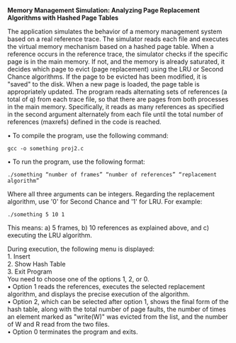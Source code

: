 **Memory Management Simulation: Analyzing Page Replacement Algorithms with Hashed Page Tables**

The application simulates the behavior of a memory management system based on a real reference trace. The simulator reads each file and executes the virtual memory mechanism based on a hashed page table. When a reference occurs in the reference trace, the simulator checks if the specific page is in the main memory. If not, and the memory is already saturated, it decides which page to evict (page replacement) using the LRU or Second Chance algorithms. If the page to be evicted has been modified, it is "saved" to the disk. When a new page is loaded, the page table is appropriately updated.
The program reads alternating sets of references (a total of q) from each trace file, so that there are pages from both processes in the main memory. Specifically, it reads as many references as specified in the second argument alternately from each file until the total number of references (maxrefs) defined in the code is reached.

• To compile the program, use the following command:

	gcc -o something proj2.c
• To run the program, use the following format:

	./something “number of frames” “number of references” “replacement 	algorithm”
Where all three arguments can be integers. Regarding the replacement algorithm, use '0' for 	Second Chance and '1' for LRU.
For example: 

	./something 5 10 1
This means: a) 5 frames, b) 10 references as explained above, and c) executing the LRU 	algorithm.

During execution, the following menu is displayed: \
    1. Insert \
    2. Show Hash Table \
    3. Exit Program \
You need to choose one of the options 1, 2, or 0. \
    • Option 1 reads the references, executes the selected replacement algorithm, and displays the precise execution of the algorithm. \
    • Option 2, which can be selected after option 1, shows the final form of the hash table, along with the total number of page faults, the number of times an element marked as "write(W)" was evicted from the list, and the number of W and R read from the two files. \
    • Option 0 terminates the program and exits.
